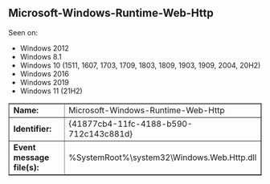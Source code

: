 ## Microsoft-Windows-Runtime-Web-Http

Seen on:
* Windows 2012
* Windows 8.1
* Windows 10 (1511, 1607, 1703, 1709, 1803, 1809, 1903, 1909, 2004, 20H2)
* Windows 2016
* Windows 2019
* Windows 11 (21H2)

<table border="1" class="docutils">
  <tbody>
    <tr>
      <td><b>Name:</b></td>
      <td>Microsoft-Windows-Runtime-Web-Http</td>
    </tr>
    <tr>
      <td><b>Identifier:</b></td>
      <td>{41877cb4-11fc-4188-b590-712c143c881d}</td>
    </tr>
    <tr>
      <td><b>Event message file(s):</b></td>
      <td>%SystemRoot%\system32\Windows.Web.Http.dll</td>
    </tr>
  </tbody>
</table>

&nbsp;

